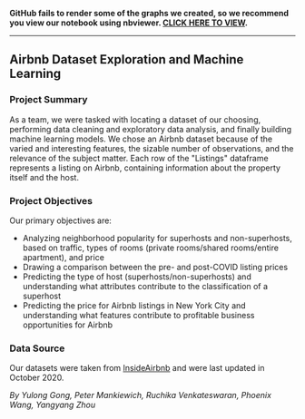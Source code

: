 **GitHub fails to render some of the graphs we created, so we recommend you view our notebook using nbviewer. [CLICK HERE TO VIEW](https://nbviewer.jupyter.org/github/phoenix-w/BA780-Airbnb-Project/blob/main/Airbnb_Project.ipynb).**

---


## Airbnb Dataset Exploration and Machine Learning

### Project Summary
As a team, we were tasked with locating a dataset of our choosing, performing data cleaning and exploratory data analysis, and finally building machine learning models. We chose an Airbnb dataset because of the varied and interesting features, the sizable number of observations, and the relevance of the subject matter. Each row of the "Listings" dataframe represents a listing on Airbnb, containing information about the property itself and the host.

### Project Objectives
Our primary objectives are:
* Analyzing neighborhood popularity for superhosts and non-superhosts, based on traffic, types of rooms (private rooms/shared rooms/entire apartment), and price
* Drawing a comparison between the pre- and post-COVID listing prices
* Predicting the type of host (superhosts/non-superhosts) and understanding what attributes contribute to the classification of a superhost
* Predicting the price for Airbnb listings in New York City and understanding what features contribute to profitable business opportunities for Airbnb

### Data Source
Our datasets were taken from [InsideAirbnb](http://insideairbnb.com/get-the-data.html) and were last updated in October 2020.



*By Yulong Gong, Peter Mankiewich, Ruchika Venkateswaran, Phoenix Wang, Yangyang Zhou*
